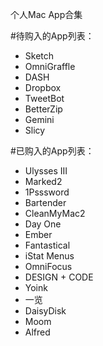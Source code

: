 个人Mac App合集

#待购入的App列表：
  - Sketch
  - OmniGraffle
  - DASH
  - Dropbox
  - TweetBot
  - BetterZip
  - Gemini
  - Slicy

#已购入的App列表：
  - Ulysses III
  - Marked2
  - 1Psssword
  - Bartender
  - CleanMyMac2
  - Day One
  - Ember
  - Fantastical
  - iStat Menus
  - OmniFocus
  - DESIGN + CODE
  - Yoink
  - 一览
  - DaisyDisk
  - Moom
  - Alfred
